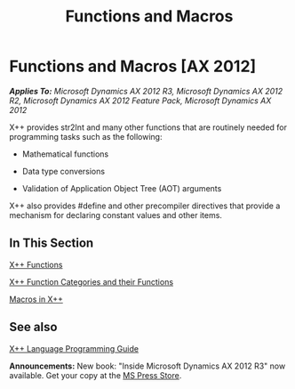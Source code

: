 ﻿---
title: Functions and Macros
TOCTitle: Functions and Macros
ms:assetid: f40ad1e6-14c0-4576-bc84-870c8dac306b
ms:mtpsurl: https://msdn.microsoft.com/en-us/library/Aa887637(v=AX.60)
ms:contentKeyID: 35253480
ms.date: 05/18/2015
mtps_version: v=AX.60
---

# Functions and Macros [AX 2012]


_**Applies To:** Microsoft Dynamics AX 2012 R3, Microsoft Dynamics AX 2012 R2, Microsoft Dynamics AX 2012 Feature Pack, Microsoft Dynamics AX 2012_

X++ provides str2Int and many other functions that are routinely needed for programming tasks such as the following:

  - Mathematical functions

  - Data type conversions

  - Validation of Application Object Tree (AOT) arguments

X++ also provides \#define and other precompiler directives that provide a mechanism for declaring constant values and other items.

## In This Section

[X++ Functions](x-functions.md)

[X++ Function Categories and their Functions](x-function-categories-and-their-functions.md)

[Macros in X++](macros-in-x.md)

## See also

[X++ Language Programming Guide](x-language-programming-guide.md)

  
**Announcements:** New book: "Inside Microsoft Dynamics AX 2012 R3" now available. Get your copy at the [MS Press Store](https://www.microsoftpressstore.com/store/inside-microsoft-dynamics-ax-2012-r3-9780735685109).

